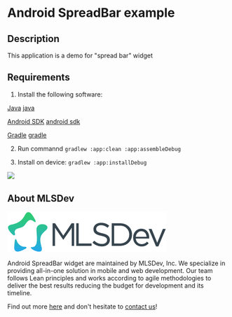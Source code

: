 # Android SpreadBar example
## Description
This application is a demo for "spread bar" widget

## Requirements

1. Install the following software:

  [Java] [java]

  [Android SDK] [android sdk]

  [Gradle] [gradle]

2. Run commannd
	`gradlew :app:clean :app:assembleDebug`

3. Install on device:
	`gradlew :app:installDebug`

![](demo.gif)

## About MLSDev

[<img src="mlsdev-logo.png" alt="MLSDev.com">][mlsdev]

Android SpreadBar widget are maintained by MLSDev, Inc. We specialize in providing all-in-one solution in mobile and web development. Our team follows Lean principles and works according to agile methodologies to deliver the best results reducing the budget for development and its timeline.

Find out more [here][mlsdev] and don't hesitate to [contact us][contact]!

[mlsdev]: http://mlsdev.com
[contact]: http://mlsdev.com/contact_us
[java]: http://www.oracle.com/technetwork/java/javase/downloads/jdk7-downloads-1880260.html
[android sdk]: http://developer.android.com/sdk/index.html
[gradle]: http://www.gradle.org/downloads
